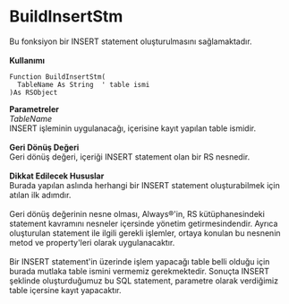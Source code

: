 # BuildInsertStm

Bu fonksiyon bir INSERT statement oluşturulmasını sağlamaktadır.\
\
**Kullanımı**

```
Function BuildInsertStm(
  TableName As String  ' table ismi
)As RSObject
```

**Parametreler**\
_TableName_\
INSERT işleminin uygulanacağı, içerisine kayıt yapılan table ismidir.\
\
**Geri Dönüş Değeri**\
Geri dönüş değeri, içeriği INSERT statement olan bir RS nesnedir.\
\
**Dikkat Edilecek Hususlar**\
Burada yapılan aslında herhangi bir INSERT statement oluşturabilmek için atılan ilk adımdır.\
\
Geri dönüş değerinin nesne olması, Always®'in, RS kütüphanesindeki statement kavramını nesneler içersinde yönetim getirmesindendir. Ayrıca oluşturulan statement ile ilgili gerekli işlemler, ortaya konulan bu nesnenin metod ve property'leri olarak uygulanacaktır.\
\
Bir INSERT statement'in üzerinde işlem yapacağı table belli olduğu için burada mutlaka table ismini vermemiz gerekmektedir. Sonuçta INSERT şeklinde oluşturduğumuz bu SQL statement, parametre olarak verdiğimiz table içersine kayıt yapacaktır.
